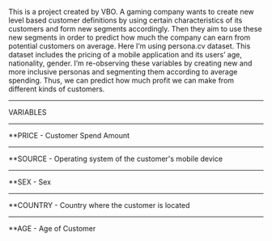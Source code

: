 This is a project created by VBO. A gaming company wants to create new level based customer definitions by using certain characteristics of its customers and form new segments accordingly. Then they aim to use these new segments in order to predict how much the company can earn from potential customers on average. 
Here I’m using persona.cv dataset. This dataset includes the pricing of a mobile application and its users’ age, nationality, gender. I’m re-observing these variables by creating new and more inclusive personas and segmenting them according to average spending. Thus, we can predict  how much profit we can make from different kinds of customers.
*********************************************************************************
VARIABLES
*********************************************************************************
**PRICE - Customer Spend Amount
****************************
**SOURCE - Operating system of the customer's mobile device
****************************
**SEX - Sex
****************************
**COUNTRY - Country where the customer is located
****************************
**AGE - Age of Customer

